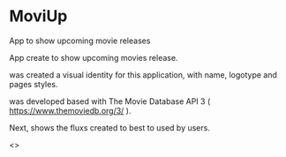 # MoviUp
App to show upcoming movie releases

App create to show upcoming movies release. 

was created a visual identity for this application, with name, logotype and pages styles.

was developed based with The Movie Database API 3 ( https://www.themoviedb.org/3/ ).

Next, shows the fluxs created to best to used by users.

<<image>>

